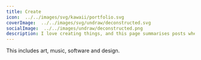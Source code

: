 ```yaml
---
title: Create
icon:  ../../images/svg/kawaii/portfolio.svg
coverImage:  ../../images/svg/undraw/deconstructed.svg
socialImage:  ../../images/undraw/deconstructed.png
description: I love creating things, and this page summarises posts where I have created things.
---
```


This includes art, music, software and design.

